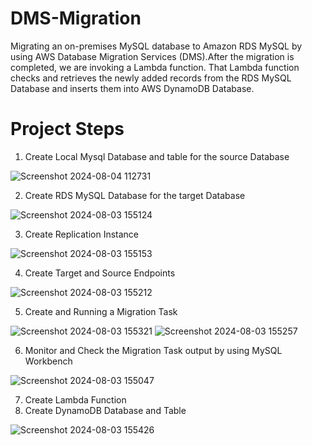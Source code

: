 # DMS-Migration

Migrating an on-premises MySQL database to Amazon RDS MySQL by using AWS Database Migration Services (DMS).After the migration is completed, we are invoking a Lambda function. That Lambda function checks and retrieves the newly added records from the RDS MySQL Database and inserts them into AWS DynamoDB Database.

# Project Steps
1. Create Local Mysql Database and table for the source Database

![Screenshot 2024-08-04 112731](https://github.com/user-attachments/assets/dc5e33f6-e7ad-48ac-9fa1-3be6cfe7e727)

2. Create RDS MySQL Database for the target Database

![Screenshot 2024-08-03 155124](https://github.com/user-attachments/assets/19d6e4df-8a93-4821-8f60-d09e5fceba91)


3. Create Replication Instance

![Screenshot 2024-08-03 155153](https://github.com/user-attachments/assets/700a9bce-7016-43ad-b06d-d8bfd7866a82)


4. Create Target and Source Endpoints

![Screenshot 2024-08-03 155212](https://github.com/user-attachments/assets/55f9c2b2-9f59-41fe-bbdd-b4c742815d89)

5. Create and Running a Migration Task

![Screenshot 2024-08-03 155321](https://github.com/user-attachments/assets/c89959a2-96ee-447d-a44d-d72e48b5db98)
![Screenshot 2024-08-03 155257](https://github.com/user-attachments/assets/0c84d26f-6c40-4a88-964b-36b65562def4)


6. Monitor and Check the Migration Task output by using MySQL Workbench

![Screenshot 2024-08-03 155047](https://github.com/user-attachments/assets/8c92de38-865f-49b7-8389-764a62c5d140)

7. Create Lambda Function
8. Create DynamoDB Database and Table

![Screenshot 2024-08-03 155426](https://github.com/user-attachments/assets/576d6144-5545-412b-91c1-bdb75890098c)


